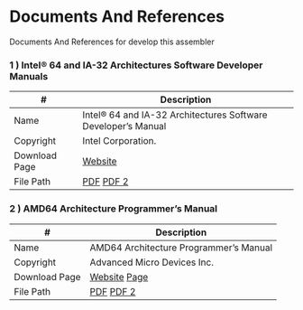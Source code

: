 # Documents And References

Documents And References for develop this assembler

### 1 \) Intel® 64 and IA-32 Architectures Software Developer Manuals

| #             | Description                                                                                                       |
| ------------- | ----------------------------------------------------------------------------------------------------------------- |
| Name          | Intel® 64 and IA-32 Architectures Software Developer’s Manual                                                     |
| Copyright     | Intel Corporation.                                                                                                |
| Download Page | [Website](https://www.intel.com/content/www/us/en/developer/articles/technical/intel-sdm.html)                    |
| File Path     | [PDF](https://cdrdv2.intel.com/v1/dl/getContent/671200) [PDF 2](https://cdrdv2.intel.com/v1/dl/getContent/671110) |
<!---
    if change any information then change information in cmd/manual/main.go
-->

### 2 \) AMD64 Architecture Programmer’s Manual

| #             | Description                                                                                                                                                                                         |
| ------------- | --------------------------------------------------------------------------------------------------------------------------------------------------------------------------------------------------- |
| Name          | AMD64 Architecture Programmer’s Manual                                                                                                                                                              |                                                                                                                                                   |
| Copyright     | Advanced Micro Devices Inc.                                                                                                                                                                         |
| Download Page | [Website](https://www.amd.com/en/support/tech-docs?keyword=AMD64+Architecture+Programmer%27s+Manual) [Page](https://www.amd.com/en/support/tech-docs/amd64-architecture-programmers-manual-volume-3-general-purpose-and-system) |
| File Path     | [PDF](https://www.amd.com/system/files/TechDocs/40332.pdf) [PDF 2](https://www.amd.com/system/files/TechDocs/24594.pdf)                                                                                                                                          |
<!---
    if change any information then change information in cmd/manual/main.go
-->